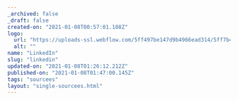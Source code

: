 ```yaml
---
_archived: false
_draft: false
created-on: "2021-01-08T00:57:01.108Z"
logo:
  url: "https://uploads-ssl.webflow.com/5ff497be147d9b4966ead314/5ff7b4b2a511088315dcc25d_endpoints_0110_LinkedIn.jpg"
  alt: ""
name: "LinkedIn"
slug: "linkedin"
updated-on: "2021-01-08T01:26:12.212Z"
published-on: "2021-01-08T01:47:00.145Z"
tags: "sourcees"
layout: "single-sourcees.html"
---
```




